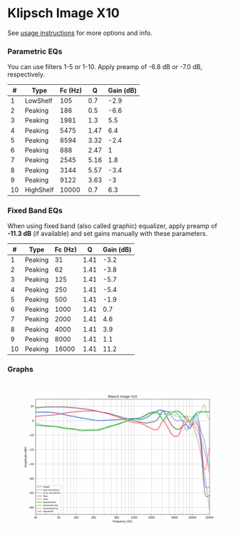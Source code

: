 # Klipsch Image X10
See [usage instructions](https://github.com/jaakkopasanen/AutoEq#usage) for more options and info.

### Parametric EQs
You can use filters 1-5 or 1-10. Apply preamp of -6.8 dB or -7.0 dB, respectively.

|   # | Type      |   Fc (Hz) |    Q |   Gain (dB) |
|-----|-----------|-----------|------|-------------|
|   1 | LowShelf  |       105 | 0.7  |        -2.9 |
|   2 | Peaking   |       186 | 0.5  |        -6.6 |
|   3 | Peaking   |      1981 | 1.3  |         5.5 |
|   4 | Peaking   |      5475 | 1.47 |         6.4 |
|   5 | Peaking   |      8594 | 3.32 |        -2.4 |
|   6 | Peaking   |       888 | 2.47 |         1   |
|   7 | Peaking   |      2545 | 5.16 |         1.8 |
|   8 | Peaking   |      3144 | 5.57 |        -3.4 |
|   9 | Peaking   |      9122 | 3.63 |        -3   |
|  10 | HighShelf |     10000 | 0.7  |         6.3 |

### Fixed Band EQs
When using fixed band (also called graphic) equalizer, apply preamp of **-11.3 dB** (if available) and set gains manually with these parameters.

|   # | Type    |   Fc (Hz) |    Q |   Gain (dB) |
|-----|---------|-----------|------|-------------|
|   1 | Peaking |        31 | 1.41 |        -3.2 |
|   2 | Peaking |        62 | 1.41 |        -3.8 |
|   3 | Peaking |       125 | 1.41 |        -5.7 |
|   4 | Peaking |       250 | 1.41 |        -5.4 |
|   5 | Peaking |       500 | 1.41 |        -1.9 |
|   6 | Peaking |      1000 | 1.41 |         0.7 |
|   7 | Peaking |      2000 | 1.41 |         4.6 |
|   8 | Peaking |      4000 | 1.41 |         3.9 |
|   9 | Peaking |      8000 | 1.41 |         1.1 |
|  10 | Peaking |     16000 | 1.41 |        11.2 |

### Graphs
![](./Klipsch%20Image%20X10.png)
